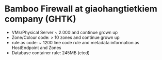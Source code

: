 # Bamboo Firewall at giaohangtietkiem company (GHTK)

- VMs/Physical Server ~ 2.000 and continue grown up
- Zone/Colour code: > 10 zones and continue grown up
- rule as code: ~ 1200 line code rule and metadata information as HostEndpoint and Zones
- Database container rule: 245MB (etcd)